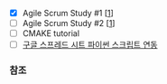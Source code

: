  - [x] Agile Scrum Study #1 [[1]] 
 - [ ] Agile Scrum Study #2 [[1]] 
 - [ ] CMAKE tutorial
 - [ ] [구글 스프레드 시트 파이썬 스크립트 연동](https://velog.io/@chaejm55/%EA%B5%AC%EA%B8%80-%EC%8A%A4%ED%94%84%EB%A0%88%EB%93%9C%EC%8B%9C%ED%8A%B8-%EC%9E%90%EB%8F%99%ED%99%945-%EC%99%B8%EB%B6%80-%EC%8A%A4%ED%81%AC%EB%A6%BD%ED%8A%B8%EB%A1%9C-%EC%9E%90%EB%8F%99%ED%99%94-%ED%95%98%EA%B8%B0)

### 참조
[1]: https://github.com/nacl1119/nacl1119.github.io/tree/main/1.%20Personal/8.%20Study/10.%20Agile%20and%20scrum.md